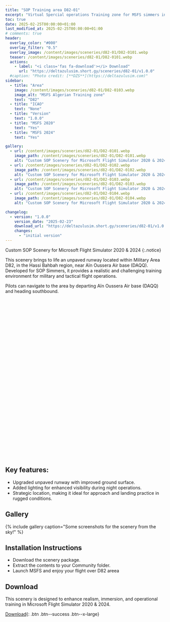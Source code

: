```yaml
---
title: "SOP Training area D82-01"
excerpt: "Virtual Spercial operations Training zone for MSFS simmers in the special area D82 HASSI BAHBAH"
toc: true
date: 2025-02-25T00:00:00+01:00
last_modified_at: 2025-02-25T00:00:00+01:00
# comments: true
header:
  overlay_color: "#000"
  overlay_filter: "0.5"
  overlay_image: /content/images/sceneries/d82-01/D82-0101.webp
  teaser: /content/images/sceneries/d82-01/D82-0101.webp
  actions:
    - label: "<i class='fas fa-download'></i> Download"
      url: "https://deltazulusim.short.gy/sceneries/d82-01/v1.0.0"
  #caption: "Photo credit: [**DZS**](https://deltazulusim.com)"
sidebar:
  - title: "Area"
    image: /content/images/sceneries/d82-01/D82-0103.webp
    image_alt: "MSFS Algerian Training zone"
    text: "D82"
  - title: "ICAO"
    text: "None"
  - title: "Version"
    text: "1.0.0"
  - title: "MSFS 2020"
    text: "Yes"
  - title: "MSFS 2024"
    text: "Yes"

gallery:
  - url: /content/images/sceneries/d82-01/D82-0101.webp
    image_path: /content/images/sceneries/d82-01/D82-0101.webp
    alt: "Custom SOP Scenery for Microsoft Flight Simulator 2020 & 2024"
  - url: /content/images/sceneries/d82-01/D82-0102.webp
    image_path: /content/images/sceneries/d82-01/D82-0102.webp
    alt: "Custom SOP Scenery for Microsoft Flight Simulator 2020 & 2024"
  - url: /content/images/sceneries/d82-01/D82-0103.webp
    image_path: /content/images/sceneries/d82-01/D82-0103.webp
    alt: "Custom SOP Scenery for Microsoft Flight Simulator 2020 & 2024"
  - url: /content/images/sceneries/d82-01/D82-0104.webp
    image_path: /content/images/sceneries/d82-01/D82-0104.webp
    alt: "Custom SOP Scenery for Microsoft Flight Simulator 2020 & 2024"

changelog:
  - version: "1.0.0"
    version_date: "2025-02-23"
    download_url: "https://deltazulusim.short.gy/sceneries/d82-01/v1.0.0"
    changes:
      - "initial version"
---
```


Custom SOP Scenery for Microsoft Flight Simulator 2020 & 2024
{:.notice}

This scenery brings to life an unpaved runway located within Military Area D82, in the Hassi Bahbah region, near Aïn Oussera Air base (DAQQ). Developed for SOP Simmers, it provides a realistic and challenging training environment for military and tactical flight operations.

Pilots can navigate to the area by departing Aïn Oussera Air base (DAQQ) and heading southbound.

<div id="map" style="height: 500px;"></div>

<script>
  // Define coordinates once
  const centerCoords = [34.93, 2.55];

  // Initialize the map
  var map = L.map('map', {
    center: centerCoords,
    zoom: 7,
    minZoom: 5
  });

  // Add OpenStreetMap tile layer
  L.tileLayer('https://server.arcgisonline.com/ArcGIS/rest/services/Canvas/World_Dark_Gray_Base/MapServer/tile/{z}/{y}/{x}', {
    attribution: '&copy; <a href="https://www.esri.com/">Esri</a> &copy; <a href="https://www.openstreetmap.org/copyright">OpenStreetMap</a> contributors',
    maxZoom: 16
  }).addTo(map);

  // Add a marker using the same coordinates
  var marker = L.marker(centerCoords).addTo(map)
    //.bindPopup('<a href="/sceneries/training-zone-d82-01/">D82-01</a>')
    .openPopup();
</script>


## Key features:
- Upgraded unpaved runway with improved ground surface.
- Added lighting for enhanced visibility during night operations.
- Strategic location, making it ideal for approach and landing practice in rugged conditions.

## Gallery 
{% include gallery caption="Some screenshots for the scenery from the sky!" %}

## Installation Instructions
- Download the scenery package.
- Extract the contents to your Community folder.
- Launch MSFS and enjoy your flight over D82 areea

## Download
This scenery is designed to enhance realism, immersion, and operational training in Microsoft Flight Simulator 2020 & 2024.

[<i class='fas fa-download'></i> Download](https://deltazulusim.short.gy/sceneries/d82-01/v1.0.0){: .btn .btn--success .btn--x-large}
